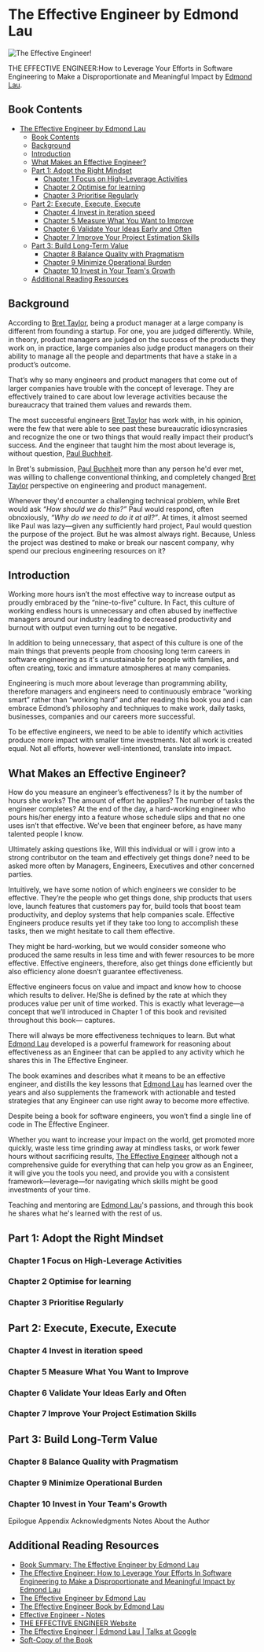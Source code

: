 # The Effective Engineer by Edmond Lau

![The Effective Engineer!](https://github.com/piusnmuhumuza/Writing/blob/main/The%20Effective%20Engineer/resources/theEffectiveEngineerFront.jpg "front Cover")

THE EFFECTIVE ENGINEER:How to Leverage Your Efforts in Software Engineering to Make a Disproportionate and Meaningful Impact by [Edmond Lau](https://twitter.com/edmondlau).

## Book Contents

- [The Effective Engineer by Edmond Lau](#the-effective-engineer-by-edmond-lau)
  - [Book Contents](#book-contents)
  - [Background](#background)
  - [Introduction](#introduction)
  - [What Makes an Effective Engineer?](#what-makes-an-effective-engineer)
  - [Part 1: Adopt the Right Mindset](#part-1-adopt-the-right-mindset)
    - [Chapter 1 Focus on High-Leverage Activities](#chapter-1-focus-on-high-leverage-activities)
    - [Chapter 2 Optimise for learning](#chapter-2-optimise-for-learning)
    - [Chapter 3 Prioritise Regularly](#chapter-3-prioritise-regularly)
  - [Part 2: Execute, Execute, Execute](#part-2-execute-execute-execute)
    - [Chapter 4 Invest in iteration speed](#chapter-4-invest-in-iteration-speed)
    - [Chapter 5 Measure What You Want to Improve](#chapter-5-measure-what-you-want-to-improve)
    - [Chapter 6 Validate Your Ideas Early and Often](#chapter-6-validate-your-ideas-early-and-often)
    - [Chapter 7 Improve Your Project Estimation Skills](#chapter-7-improve-your-project-estimation-skills)
  - [Part 3: Build Long-Term Value](#part-3-build-long-term-value)
    - [Chapter 8 Balance Quality with Pragmatism](#chapter-8-balance-quality-with-pragmatism)
    - [Chapter 9 Minimize Operational Burden](#chapter-9-minimize-operational-burden)
    - [Chapter 10 Invest in Your Team's Growth](#chapter-10-invest-in-your-teams-growth)
  - [Additional Reading Resources](#additional-reading-resources)

## Background

According to [Bret Taylor](https://en.wikipedia.org/wiki/Bret_Taylor), being a product manager at a large company is different from founding a startup. For one, you are judged differently. While, in theory, product managers are judged on the success of the products they work on, in practice, large companies also judge product managers on their ability to manage all the people and departments that have a stake in a product’s outcome.

That’s why so many engineers and product managers that come out of larger companies have trouble with the concept of leverage. They are effectively trained to care about low leverage activities because the bureaucracy that trained them values and rewards them.

The most successful engineers [Bret Taylor](https://en.wikipedia.org/wiki/Bret_Taylor) has work with, in his opinion, were the few that were able to see past these bureaucratic idiosyncrasies and recognize the one or two things that would really impact their product’s success. And the engineer that taught him the most about leverage is, without question, [Paul Buchheit](https://en.wikipedia.org/wiki/Paul_Buchheit).

In Bret's submission, [Paul Buchheit](https://en.wikipedia.org/wiki/Paul_Buchheit) more than any person he'd ever met, was willing to challenge conventional thinking, and completely changed [Bret Taylor](https://en.wikipedia.org/wiki/Bret_Taylor) perspective on engineering and product management.

Whenever they'd encounter a challenging technical problem, while Bret would ask _“How should we do this?”_ Paul would respond, often obnoxiously, _“Why do we need to do it at all?”_. At times, it almost seemed like Paul was lazy—given any sufficiently hard project, Paul would question the purpose of the project. But he was almost always right. Because, Unless the project was destined to make or break our nascent company, why spend our precious engineering resources on it?

## Introduction

Working more hours isn’t the most effective way to increase output as proudly embraced by the “nine-to-five” culture. In Fact, this culture of working endless hours is unnecessary and often abused by ineffective managers around our industry leading to decreased productivity and burnout with output even turning out to be negative.

In addition to being unnecessary, that aspect of this culture is one of the main things that prevents people from choosing long term careers in software engineering as it's unsustainable for people with families, and often creating, toxic and immature atmospheres at many companies.

Engineering is much more about leverage than programming ability, therefore managers and engineers need to continuously embrace “working smart” rather than “working hard” and after reading this book you and i can embrace Edmond’s philosophy and techniques to make work, daily tasks, businesses, companies and our careers more successful.

To be effective engineers, we need to be able to identify which activities produce more impact with smaller time investments. Not all work is created equal. Not all efforts, however well-intentioned, translate into impact.

## What Makes an Effective Engineer?

How do you measure an engineer’s effectiveness? Is it by the number of hours she works? The amount of effort he applies? The number of tasks the engineer completes? At the end of the day, a hard-working engineer who pours his/her energy into a feature whose schedule slips and that no one uses isn’t that effective. We’ve been that engineer before, as have many talented people I know.

Ultimately asking questions like, Will this individual or will i grow into a strong contributor on the team and effectively get things done? need to be asked more often by Managers, Engineers, Executives and other concerned parties.

Intuitively, we have some notion of which engineers we consider to be effective. They’re the people who get things done, ship products that users love, launch features that customers pay for, build tools that boost team productivity, and deploy systems that help companies scale. Effective Engineers produce results yet if they take too long to accomplish these tasks, then we might hesitate to call them effective.

They might be hard-working, but we would consider someone who produced the same results in less time and with fewer resources to be more effective. Effective engineers, therefore, also get things done efficiently but also efficiency alone doesn’t guarantee effectiveness.

Effective engineers focus on value and impact and know how to choose which results to deliver. He/She is defined by the rate at which they produces value per unit of time worked. This is exactly what leverage—a
concept that we’ll introduced in Chapter 1 of this book and revisited throughout this book—
captures.

There will always be more effectiveness techniques to learn. But what [Edmond Lau](https://twitter.com/edmondlau) developed is a powerful framework for reasoning about effectiveness as an Engineer that can be applied to any activity which he shares this in The Effective Engineer.

The book examines and describes what it means to be an effective engineer, and distills the key
lessons that [Edmond Lau](https://twitter.com/edmondlau) has learned over the years and also supplements the framework with actionable and tested strategies that any Engineer can use right away to become more effective.

Despite being a book for software engineers, you won’t find a single line of
code in The Effective Engineer. 

Whether you want to increase your impact on the world, get promoted more quickly, waste less time grinding away at mindless tasks, or work fewer hours without sacrificing results, [The Effective Engineer](https://www.effectiveengineer.com/book) although not a comprehensive guide for everything that can
help you grow as an Engineer, it will give you the tools you need, and provide you with a consistent framework—leverage—for navigating which skills might be good investments of your time.

Teaching and mentoring are [Edmond Lau](https://twitter.com/edmondlau)'s passions, and through this book he shares what he's learned with the rest of us.

## Part 1: Adopt the Right Mindset

### Chapter 1 Focus on High-Leverage Activities

### Chapter 2 Optimise for learning

### Chapter 3 Prioritise Regularly

## Part 2: Execute, Execute, Execute

### Chapter 4 Invest in iteration speed

### Chapter 5 Measure What You Want to Improve

### Chapter 6 Validate Your Ideas Early and Often

### Chapter 7 Improve Your Project Estimation Skills

## Part 3: Build Long-Term Value

### Chapter 8 Balance Quality with Pragmatism

### Chapter 9 Minimize Operational Burden

### Chapter 10 Invest in Your Team's Growth

Epilogue
Appendix
Acknowledgments
Notes
About the Author

## Additional Reading Resources

* [Book Summary: The Effective Engineer by Edmond Lau](https://rvunabandi.medium.com/book-summary-the-effective-engineer-by-edmond-lau-2554303b18b8)
* [The Effective Engineer: How to Leverage Your Efforts In Software Engineering to Make a Disproportionate and Meaningful Impact by Edmond Lau](https://www.goodreads.com/en/book/show/25238425)
* [The Effective Engineer by Edmond Lau](https://medium.com/@renaldi/the-effective-engineer-by-edmond-lau-4353311f57cd)
* [The Effective Engineer Book by Edmond Lau](https://www.effectiveengineer.com/book)
* [Effective Engineer - Notes](https://gist.github.com/rondy/af1dee1d28c02e9a225ae55da2674a6f)
* [THE EFFECTIVE ENGINEER Website](https://www.effectiveengineer.com/)
* [The Effective Engineer | Edmond Lau | Talks at Google](https://www.youtube.com/watch?v=BnIz7H5ruy0&ab_channel=TalksatGoogle)
* [Soft-Copy of the Book](https://github.com/piusnmuhumuza/Writing/blob/main/The%20Effective%20Engineer/resources/TheEffectiveEngineer.pdf)